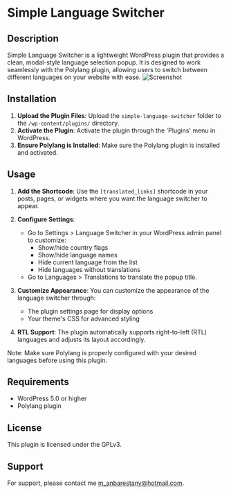# Simple Language Switcher

## Description

Simple Language Switcher is a lightweight WordPress plugin that provides a clean, modal-style language selection popup. It is designed to work seamlessly with the Polylang plugin, allowing users to switch between different languages on your website with ease.
![Screenshot](https://github.com/user-attachments/assets/7db8b8cf-abab-4ed3-94e7-dbd990baab80)


## Installation

1. **Upload the Plugin Files**: Upload the `simple-language-switcher` folder to the `/wp-content/plugins/` directory.
2. **Activate the Plugin**: Activate the plugin through the 'Plugins' menu in WordPress.
3. **Ensure Polylang is Installed**: Make sure the Polylang plugin is installed and activated.

## Usage

1. **Add the Shortcode**: Use the `[translated_links]` shortcode in your posts, pages, or widgets where you want the language switcher to appear.

2. **Configure Settings**: 
   - Go to Settings > Language Switcher in your WordPress admin panel to customize:
     - Show/hide country flags
     - Show/hide language names
     - Hide current language from the list
     - Hide languages without translations
   - Go to Languages > Translations to translate the popup title.

3. **Customize Appearance**: You can customize the appearance of the language switcher through:
   - The plugin settings page for display options
   - Your theme's CSS for advanced styling

2. **RTL Support**: The plugin automatically supports right-to-left (RTL) languages and adjusts its layout accordingly.

Note: Make sure Polylang is properly configured with your desired languages before using this plugin.

## Requirements

- WordPress 5.0 or higher
- Polylang plugin

## License

This plugin is licensed under the GPLv3.

## Support

For support, please contact me [m_anbarestany@hotmail.com](mailto:m_anbarestany@hotmail.com).
